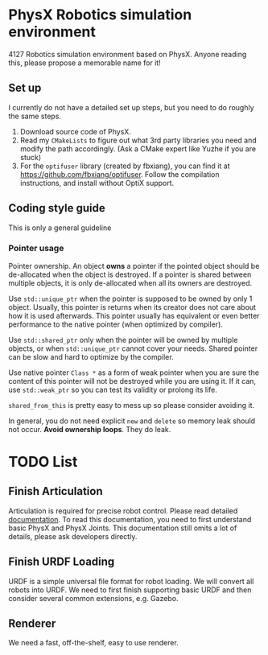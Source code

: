 # PhysX Robotics simulation environment
4127 Robotics simulation environment based on PhysX. Anyone reading this, please
propose a memorable name for it!

## Set up
I currently do not have a detailed set up steps, but you need to do roughly the same steps.

1. Download source code of PhysX.
2. Read my `CMakeLists` to figure out what 3rd party libraries you need and modify the path accordingly. (Ask a CMake expert like Yuzhe if you are stuck)
3. For the `optifuser` library (created by fbxiang), you can find it at https://github.com/fbxiang/optifuser. Follow the compilation instructions, and install without OptiX support.

## Coding style guide
This is only a general guideline
### Pointer usage
Pointer ownership. An object **owns** a pointer if the pointed object should be
de-allocated when the object is destroyed. If a pointer is shared between
multiple objects, it is only de-allocated when all its owners are destroyed.

Use `std::unique_ptr` when the pointer is supposed to be owned by only 1 object.
Usually, this pointer is returns when its creator does not care about how it is
used afterwards. This pointer usually has equivalent or even better performance
to the native pointer (when optimized by compiler).

Use `std::shared_ptr` only when the pointer will be owned by multiple objects,
or when `std::unique_ptr` cannot cover your needs. Shared pointer can be slow
and hard to optimize by the compiler.

Use native pointer `Class *` as a form of weak pointer when you are sure the
content of this pointer will not be destroyed while you are using it. If it can,
use `std::weak_ptr` so you can test its validity or prolong its life.

`shared_from_this` is pretty easy to mess up so please consider avoiding it.

In general, you do not need explicit `new` and `delete` so memory leak should
not occur. **Avoid ownership loops**. They do leak.

# TODO List
## Finish Articulation
Articulation is required for precise robot control. Please read detailed
[documentation](https://gameworksdocs.nvidia.com/PhysX/4.0/documentation/PhysXGuide/Manual/Articulations.html).
To read this documentation, you need to first understand basic PhysX and PhysX
Joints. This documentation still omits a lot of details, please ask developers
directly.

## Finish URDF Loading
URDF is a simple universal file format for robot loading. We will convert all robots into URDF. We need to first finish supporting basic URDF and then consider several common extensions, e.g. Gazebo.

## Renderer
We need a fast, off-the-shelf, easy to use renderer.
